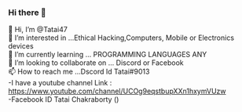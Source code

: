 ### Hi there 👋

<!--
**Tatai47/Tatai47** is a ✨ _special_ ✨ repository because its `README.md` (this file) appears on your GitHub profile.

Here are some ideas to get you started:

- 🔭 I’m currently working on ...
- 🌱 I’m currently learning ...
- 👯 I’m looking to collaborate on ...
- 🤔 I’m looking for help with ...
- 💬 Ask me about ...
- 📫 How to reach me: ...
- 😄 Pronouns: ...
- ⚡ Fun fact: ...
-->
👋 Hi, I’m @Tatai47
<br>
👀 I’m interested in ...Ethical Hacking,Computers, Mobile or Electronics devices
<br>
🌱 I’m currently learning ... PROGRAMMING LANGUAGES ANY 
<br>
💞️ I’m looking to collaborate on ... Discord or Facebook
<br>
📫 How to reach me ...Dscord Id Tatai#9013
<br>
-I have a youtube channel Link : https://www.youtube.com/channel/UCOg9eqstbupXXn1hxymVUzw
<br>
-Facebook ID Tatai Chakraborty ()

